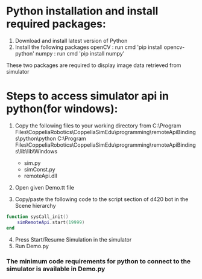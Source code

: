# Python installation and install required packages:
1. Download and install latest version of Python
2. Install the following packages
	openCV : run cmd 'pip install opencv-python'
	numpy : run cmd 'pip install numpy'

These two packages are required to display image data retrieved from simulator

# Steps to access simulator api in python(for windows):
1. Copy the following files to your working directory from 
	C:\Program Files\CoppeliaRobotics\CoppeliaSimEdu\programming\remoteApiBindings\python\python
	C:\Program Files\CoppeliaRobotics\CoppeliaSimEdu\programming\remoteApiBindings\lib\lib\Windows
	* sim.py
	* simConst.py
	* remoteApi.dll

2. Open given Demo.tt file

3. Copy/paste the following code to the script section of d420 bot in the Scene hierarchy
```lua
function sysCall_init() 
	simRemoteApi.start(19999)
end
```

4. Press Start/Resume Simulation in the simulator
5. Run Demo.py

### The minimum code requirements for python to connect to the simulator is available in Demo.py